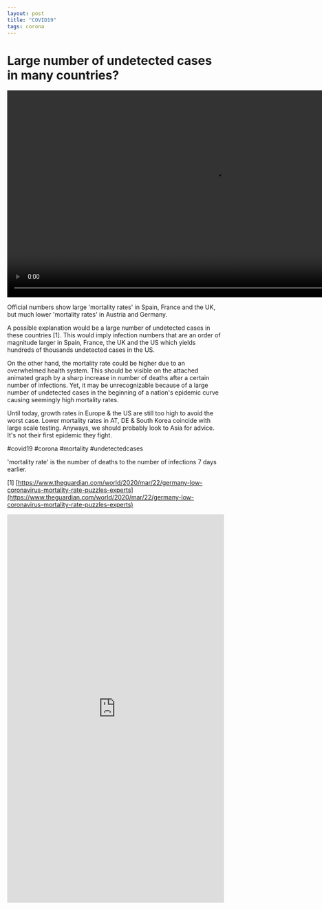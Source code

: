 ```yaml
---
layout: post
title: "COVID19"
tags: corona
---
```


# Large number of undetected cases in many countries?

<video height="480" controls="controls">
  <source src="https://github.com/lkugler/lkugler.github.io/raw/master/_data/cov.mp4" type="video/mp4">
</video>

Official numbers show large 'mortality rates' in Spain, France and the UK, but much lower 'mortality rates' in Austria and Germany. 

A possible explanation would be a large number of undetected cases in these countries [1]. This would imply infection numbers that are an order of magnitude larger in Spain, France, the UK and the US which yields hundreds of thousands undetected cases in the US. 

On the other hand, the mortality rate could be higher due to an overwhelmed health system. This should be visible on the attached animated graph by a sharp increase in number of deaths after a certain number of infections. Yet, it may be unrecognizable because of a large number of undetected cases in the beginning of a nation's epidemic curve causing seemingly high mortality rates.

Until today, growth rates in Europe & the US are still too high to avoid the worst case. Lower mortality rates in AT, DE & South Korea coincide with large scale testing. Anyways, we should probably look to Asia for advice. It's not their first epidemic they fight.

#covid19 #corona #mortality #undetectedcases

'mortality rate' is the number of deaths to the number of infections 7 days earlier.

[1] [https://www.theguardian.com/world/2020/mar/22/germany-low-coronavirus-mortality-rate-puzzles-experts](https://www.theguardian.com/world/2020/mar/22/germany-low-coronavirus-mortality-rate-puzzles-experts)

<iframe src="https://www.linkedin.com/embed/feed/update/urn:li:ugcPost:6647637561302896640" height="901" width="504" frameborder="0" allowfullscreen="" title="Embedded post"></iframe>
